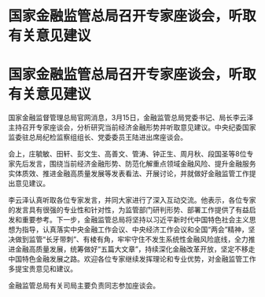 # 国家金融监管总局召开专家座谈会，听取有关意见建议

# 国家金融监管总局召开专家座谈会，听取有关意见建议

国家金融监督管理总局官网消息，3月15日，金融监管总局党委书记、局长李云泽主持召开专家座谈会，分析研究当前经济金融形势并听取意见建议。中央纪委国家监委驻总局纪检监察组组长、党委委员王陆进出席座谈会。

会上，庄毓敏、田轩、彭文生、高善文、管涛、钟正生、周月秋、段国圣等8位专家先后发言，围绕当前经济金融形势、防范化解重点领域金融风险、提升金融服务实体质效、推进金融高质量发展等发表看法、开展讨论，并就做好金融监管工作提出意见建议。

李云泽认真听取各位专家发言，并同大家进行了深入互动交流。他表示，各位专家的发言具有很强的专业性和针对性，为监管部门研判形势、部署工作提供了有益启发和重要参考。下一步，金融监管总局将坚持以习近平新时代中国特色社会主义思想为指导，认真落实中央金融工作会议、中央经济工作会议和全国“两会”精神，坚决做到监管“长牙带刺”、有棱有角，牢牢守住不发生系统性金融风险底线，全力推进金融高质量发展，统筹做好“五篇大文章”，持续深化金融改革开放，坚定不移走中国特色金融发展之路。欢迎各位专家继续发挥理论和专业优势，对金融监管工作多提宝贵意见和建议。

金融监管总局有关司局主要负责同志参加座谈会。

